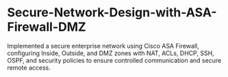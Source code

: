 # Secure-Network-Design-with-ASA-Firewall-DMZ
Implemented a secure enterprise network using Cisco ASA Firewall, configuring Inside, Outside, and DMZ zones with NAT, ACLs, DHCP, SSH, OSPF, and security policies to ensure controlled communication and secure remote access.
